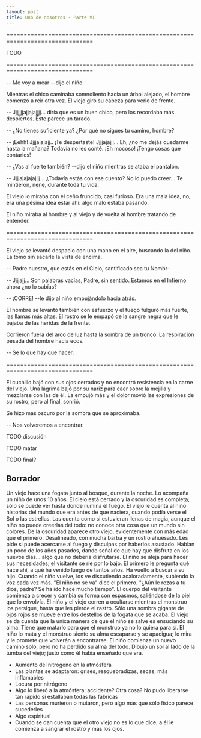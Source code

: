 ```yaml
---
layout: post
title: Uno de nosotros - Parte VI
---
```


===============================================================================

TODO

===============================================================================

-- Me voy a mear --dijo el niño.

Mientras el chico caminaba somnoliento hacia un árbol alejado, el hombre
comenzó a reir otra vez. El viejo giró su cabeza para verlo de frente.

-- Jjjjjjjajjajajjjj... diría que es un buen chico, pero los recordaba más
   despiertos. Éste parece un tarado.

-- ¿No tienes suficiente ya? ¿Por qué no sigues tu camino, hombre?

-- ¡Eehh! Jjjjajajajj.. ¡Te despertaste! Jjjjajajjj... Eh, ¿no me dejás
   quedarme hasta la mañana? Todavía no les conté. ¡Eh mocoso! ¡Tengo cosas que
   contarles!

-- ¿Vas al fuerte también? --dijo el niño mientras se ataba el pantalón.

-- Jjjjajajajajjjj... ¿Todavía estás con ese cuento? No lo puedo creer... Te
   mintieron, nene, durante toda tu vida.

El viejo lo miraba con el ceño fruncido, casi furioso. Era una mala idea, no,
era una pésima idea estar ahí: algo malo estaba pasando.

El niño miraba al hombre y al viejo y de vuelta al hombre tratando de entender.

===============================================================================

El viejo se levantó despacio con una mano en el aire, buscando la del niño. La
tomó sin sacarle la vista de encima.

-- Padre nuestro, que estás en el Cielo, santificado sea tu Nombr-

-- Jjjjajj... Son palabras vacías, Padre, sin sentido. Estamos en el Infierno
   ahora ¿no lo sabías?

-- ¡CORRE! --le dijo al niño empujándolo hacia atrás.

El hombre se levantó también con esfuerzo y el fuego fulguró más fuerte, las
llamas más altas. El rostro se le empapó de la sangre negra que le bajaba de
las heridas de la frente.

Corrieron fuera del arco de luz hasta la sombra de un tronco. La respiración
pesada del hombre hacía ecos.

-- Se lo que hay que hacer.

===============================================================================

El cuchillo bajó con sus ojos cerrados y no encontró resistencia en la carne
del viejo. Una lágrima bajó por su nariz para caer sobre la mejilla y mezclarse
con las de él. La empujó más y el dolor movió las expresiones de su rostro,
pero al final, sonrió.

Se hizo más oscuro por la sombra que se aproximaba. 

-- Nos volveremos a encontrar. 





TODO discusión

TODO matar

TODO final?



## Borrador

Un viejo hace una fogata junto al bosque, durante la noche. Lo acompaña un niño
de unos 10 años. El cielo está cerrado y la oscuridad es completa; sólo se
puede ver hasta donde ilumina el fuego. El viejo le cuenta al niño historias
del mundo que era antes de que naciera, cuando podía verse el Sol o las
estrellas. Las cuenta como si estuvieran llenas de magia, aunque el niño no
puede creerlas del todo: no conoce otra cosa que un mundo sin colores.
De la oscuridad aparece otro viejo, evidentemente con más edad que el primero.
Desalineado, con mucha barba y un rostro ahuesado. Les pide si puede acercarse
al fuego y disculpas por haberlos asustado. Hablan un poco de los años pasados,
dando señal de que hay que disfruta en los nuevos días... algo que no debería
disfrutarse. El niño se aleja para hacer sus necesidades; el visitante se ríe
por lo bajo. El primero le pregunta qué hace ahí, a qué ha venido luego de
tantos años. Ha vuelto a buscar a su hijo.
Cuando el niño vuelve, los ve discutiendo acaloradamente, subiendo la voz cada
vez más. "El niño no se va" dice el primero. "¿Aún le rezas a tu dios, padre?
Se ha ido hace mucho tiempo". El cuerpo del visitante comienza a crecer y
cambia su forma con espasmos, saliéndose de la piel que lo envolvía. El niño y
el viejo corren a ocultarse mientras el monstruo los persigue, hasta que les
pierde el rastro. Sólo una sombra gigante de ojos rojos se mueve entre los
destellos de la fogata que se acaba.
El viejo se da cuenta que la única manera de que el niño se salve es
ensuciando su alma. Tiene que matarlo para que el monstruo ya no lo quiera para
sí. El niño lo mata y el monstruo siente su alma escaparse y se apacigua; lo
mira y le promete que volverán a encontrarse.
El niño comienza un nuevo camino solo, pero no ha perdido su alma del todo.
Dibujó un sol al lado de la tumba del viejo; justo como él había enseñado que
era.

- Aumento del nitrógeno en la atmósfera
- Las plantas se adaptaron: grises, resquebradizas, secas, más inflamables
- Locura por nitrógeno
- Algo lo liberó a la atmósfera: accidente? Otra cosa? No pudo liberarse tan
  rápido si estallaban todas las fábricas
- Las personas murieron o mutaron, pero algo más que sólo físico parece
  sucederles
- Algo espiritual
- Cuando se dan cuenta que el otro viejo no es lo que dice, a él le comienza a 
  sangrar el rostro y más los ojos.


